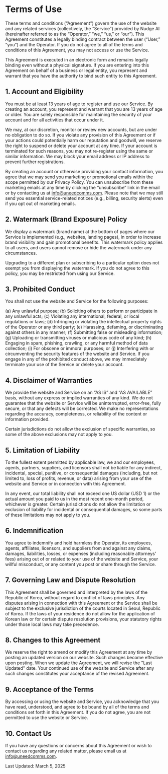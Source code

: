 # Terms of Use
These terms and conditions (“Agreement”) govern the use of the website and any related services (collectively, the “Service”) provided by Nudge AI (hereinafter referred to as the “Operator,” “we,” “us,” or “our”). This Agreement constitutes a legally binding contract between the user (“User,” “you”) and the Operator. If you do not agree to all of the terms and conditions of this Agreement, you may not access or use the Service.

This Agreement is executed in an electronic form and remains legally binding even without a physical signature. If you are entering into this Agreement on behalf of a business or legal entity, you represent and warrant that you have the authority to bind such entity to this Agreement.



## 1. Account and Eligibility
You must be at least 13 years of age to register and use our Service. By creating an account, you represent and warrant that you are 13 years of age or older. You are solely responsible for maintaining the security of your account and for all activities that occur under it.

We may, at our discretion, monitor or review new accounts, but are under no obligation to do so. If you violate any provision of this Agreement or if your actions could potentially harm our reputation and goodwill, we reserve the right to suspend or delete your account at any time. If your account is terminated for such reasons, you may not re-register using the same or similar information. We may block your email address or IP address to prevent further registrations.

By creating an account or otherwise providing your contact information, you agree that we may send you marketing or promotional emails within the scope permitted by our Privacy Policy. You can unsubscribe from these marketing emails at any time by clicking the “unsubscribe” link in the email or by contacting us at info@uneedcomms.com. Please note that we may still send you essential service-related notices (e.g., billing, security alerts) even if you opt out of marketing emails.



## 2. Watermark (Brand Exposure) Policy
We display a watermark (brand name) at the bottom of pages where our Service is implemented (e.g., websites, landing pages), in order to increase brand visibility and gain promotional benefits. This watermark policy applies to all users, and users cannot remove or hide the watermark under any circumstances.

Upgrading to a different plan or subscribing to a particular option does not exempt you from displaying the watermark. If you do not agree to this policy, you may be restricted from using our Service.



## 3. Prohibited Conduct
You shall not use the website and Service for the following purposes:

(a) Any unlawful purpose;
(b) Soliciting others to perform or participate in any unlawful acts;
(c) Violating any international, federal, or local regulations or laws;
(d) Infringing or violating the intellectual property rights of the Operator or any third party;
(e) Harassing, defaming, or discriminating against others in any manner;
(f) Submitting false or misleading information;
(g) Uploading or transmitting viruses or malicious code of any kind;
(h) Engaging in spam, phishing, crawling, or any harmful method of data collection;
(i) For obscene or immoral purposes; or
(j) Interfering with or circumventing the security features of the website and Service.
If you engage in any of the prohibited conduct above, we may immediately terminate your use of the Service or delete your account.


## 4. Disclaimer of Warranties
We provide the website and Service on an “AS IS” and “AS AVAILABLE” basis, without any express or implied warranties of any kind. We do not guarantee that the website or Service will be uninterrupted, error-free, fully secure, or that any defects will be corrected. We make no representations regarding the accuracy, completeness, or reliability of the content or information provided.

Certain jurisdictions do not allow the exclusion of specific warranties, so some of the above exclusions may not apply to you.



## 5. Limitation of Liability
To the fullest extent permitted by applicable law, we and our employees, agents, partners, suppliers, and licensors shall not be liable for any indirect, incidental, special, punitive, or consequential damages (including, but not limited to, loss of profits, revenue, or data) arising from your use of the website and Service or in connection with this Agreement.

In any event, our total liability shall not exceed one US dollar (USD 1) or the actual amount you paid to us in the most recent one-month period, whichever is greater. Certain jurisdictions do not allow the limitation or exclusion of liability for incidental or consequential damages, so some parts of these limitations may not apply to you.



## 6. Indemnification
You agree to indemnify and hold harmless the Operator, its employees, agents, affiliates, licensors, and suppliers from and against any claims, damages, liabilities, losses, or expenses (including reasonable attorneys' fees) arising out of or related to your use of the website and Service, your willful misconduct, or any content you post or share through the Service.



## 7. Governing Law and Dispute Resolution
This Agreement shall be governed and interpreted by the laws of the Republic of Korea, without regard to conflict of laws principles. Any disputes arising in connection with this Agreement or the Service shall be subject to the exclusive jurisdiction of the courts located in Seoul, Republic of Korea. If the laws of your residence do not allow for the application of Korean law or for certain dispute resolution provisions, your statutory rights under those local laws may take precedence.



## 8. Changes to this Agreement
We reserve the right to amend or modify this Agreement at any time by posting an updated version on our website. Such changes become effective upon posting. When we update the Agreement, we will revise the "Last Updated" date. Your continued use of the website and Service after any such changes constitutes your acceptance of the revised Agreement.



## 9. Acceptance of the Terms
By accessing or using the website and Service, you acknowledge that you have read, understood, and agree to be bound by all of the terms and conditions set forth in this Agreement. If you do not agree, you are not permitted to use the website or Service.



## 10. Contact Us
If you have any questions or concerns about this Agreement or wish to contact us regarding any related matter, please email us at info@uneedcomms.com.



Last Updated: March 5, 2025 